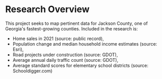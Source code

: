 # Research Overview

This project seeks to map pertinent data for Jackson County, one of Georgia's fastest-growing counties. Included in the research is:
- Home sales in 2021 (source: public record), 
- Population change and median household income estimates (source: Esri), 
- Road projects under construction (source: GDOT), 
- Average annual daily traffic count (source: GDOT),
- Average standard scores for elementary school districts (source: Schooldigger.com)  
